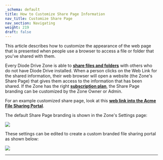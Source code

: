 ```yaml
---
_schema: default
title: How to Customize Share Page Information
nav_title: Customize Share Page
nav_section: Navigating
weight: 219
draft: false
---
```

This article describes how to customize the appearance of the web page that is presented when people use a browser to access a file or folder that you've shared with them.

Every Diode Drive Zone is able to <a href="https://app.docs.diode.io/docs/navigating/share-a-file-or-folder-via-web-browser/" target="_blank" rel="noopener"><strong>share files and folders</strong></a> with others who do not have Diode Drive installed. When a person clicks on the Web Link for the shared information, their web browser will open a website (the Zone's Share Page) that gives them access to the information that has been shared. If the Zone has the right <a href="https://app.docs.diode.io/docs/navigating/pricing-and-plans/" target="_blank" rel="noopener"><strong>subscription plan</strong></a>, the Share Page branding can be customized by the Zone Owner or Admin.

For an example customized share page, look at this <a href="https://share.diode.link/drive-0nv3stp8bxmct2jzm0ng/an3ewd2tbhxzxuke" target="_blank" rel="noopener"><strong>web link into the Acme File Sharing Portal</strong></a>.

The default Share Page branding is shown in the Zone's Settings page:

![](https://files.helpdocs.io/qwk5dmv7m8/articles/ssnzo09rzv/1650431446628/image.png)

These settings can be edited to create a custom branded file sharing portal as shown below:

![](https://files.helpdocs.io/qwk5dmv7m8/articles/ssnzo09rzv/1650570635157/image.png)

---

&nbsp;